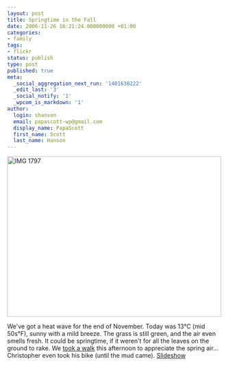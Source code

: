 ```yaml
---
layout: post
title: Springtime in the Fall
date: 2006-11-26 16:21:24.000000000 +01:00
categories:
- family
tags:
- flickr
status: publish
type: post
published: true
meta:
  _social_aggregation_next_run: '1401630222'
  _edit_last: '3'
  _social_notify: '1'
  _wpcom_is_markdown: '1'
author:
  login: shanson
  email: papascott-wp@gmail.com
  display_name: PapaScott
  first_name: Scott
  last_name: Hanson
---
```

<p><a href="http://www.flickr.com/photos/papascott/306577150/" title="Photo Sharing"><img src="https://static.flickr.com/99/306577150_a3743243fb.jpg" width="500" height="375" alt="IMG 1797" /></a></p>
<p>We've got a heat wave for the end of November. Today was 13°C (mid 50s°F), sunny with a mild breeze. The grass is still green, and the air even smells fresh. It could be springtime, if it weren't for all the leaves on the ground to rake. We <a href="http://www.flickr.com/photos/papascott/sets/72157594392567520/">took a walk</a> this afternoon to appreciate the spring air... Christopher even took his bike (until the mud came). <a href="http://www.flickr.com/photos/papascott/sets/72157594392567520/show/">Slideshow</a></p>
